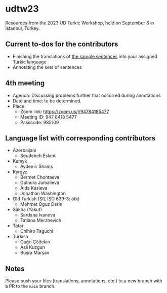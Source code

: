 # udtw23

Resources from the 2023 UD Turkic Workshop, held on September 8 in Istanbul, Turkey.

## Current to-dos for the contributors

- Finishing the translations of [the sample sentences](https://github.com/ud-turkic/udtw23/wiki/initial-20-turkish-sentences) into your assigned Turkic language
- Annotating the sets of sentences

## 4th meeting

- Agenda: Discussing problems further that occurred during annotations
- Date and time: to be determined.
- Place:
    - Zoom link: https://zoom.us/j/94784185477
    - Meeting ID: 947 8418 5477
    - Passcode: 985109

## Language list with corresponding contributors

- Azerbaijani
    - Soudabeh Eslami
- Kumyk
    - Aydemir Shams
- Kyrgyz
    - Bermet Chontaeva
    - Gulnura Jumalieva
    - Aida Kasieva
    - Jonathan Washington
- Old Turkish (SIL ISO 639-3: otk)
    - Mehmet Oguz Derin
- Sakha (Yakut)
    - Sardana Ivanova
    - Tatiana Merzhevich
- Tatar
    - Chihiro Taguchi
- Turkish
    - Çağrı Çöltekin
    - Aslı Kuzgun
    - Büşra Marşan

## Notes

Please push your files (translations, annotations, etc.) to a new branch with a PR to the `main` branch.

